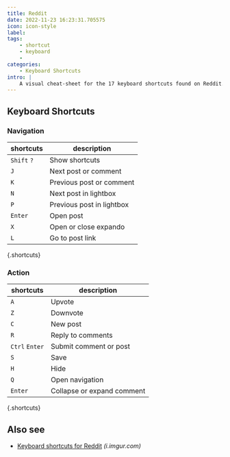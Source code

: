 ```yaml
---
title: Reddit
date: 2022-11-23 16:23:31.705575
icon: icon-style
label: 
tags: 
    - shortcut
    - keyboard
    - 
categories:
    - Keyboard Shortcuts
intro: |
    A visual cheat-sheet for the 17 keyboard shortcuts found on Reddit.com
---
```




Keyboard Shortcuts
------------------



### Navigation

shortcuts | description
---|---
`Shift` `?`  | Show shortcuts
`J`  | Next post or comment
`K`  | Previous post or comment
`N`  | Next post in lightbox
`P`  | Previous post in lightbox
`Enter`  | Open post
`X`  | Open or close expando
`L`  | Go to post link
{.shortcuts}


### Action

shortcuts | description
---|---
`A`  | Upvote
`Z`  | Downvote
`C`  | New post
`R`  | Reply to comments
`Ctrl` `Enter`  | Submit comment or post
`S`  | Save
`H`  | Hide
`Q`  | Open navigation
`Enter`  | Collapse or expand comment
{.shortcuts}




Also see
--------
- [Keyboard shortcuts for Reddit](https://i.imgur.com/7644kEy.png) _(i.imgur.com)_
